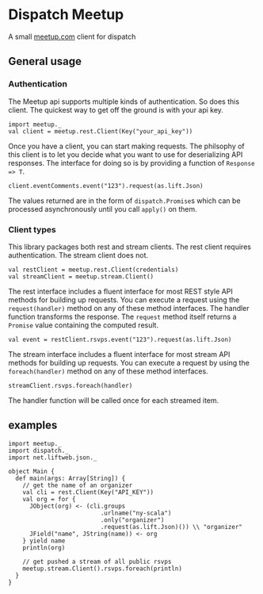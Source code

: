 # Dispatch Meetup

A small [meetup.com](http://www.meetup.com/) client for dispatch

## General usage

### Authentication

The Meetup api supports multiple kinds of authentication. So does this client. The quickest way
to get off the ground is with your api key.

    import meetup._
    val client = meetup.rest.Client(Key("your_api_key"))

Once you have a client, you can start making requests. The philsophy of this client is to let you
decide what you want to use for deserializing API responses. The interface for doing so is by providing a function of `Response => T`.

    client.eventComments.event("123").request(as.lift.Json)
    
The values returned are in the form of `dispatch.Promise`s which can be processed asynchronously until you call `apply()` on them.

### Client types

This library packages both rest and stream clients. The rest client requires authentication. The stream client does not.

    val restClient = meetup.rest.Client(credentials)
    val streamClient = meetup.stream.Client()
    
The rest interface includes a fluent interface for most REST style API methods for building up requests. You can execute a request using the `request(handler)` method on any of these method interfaces. The handler function transforms the response. The `request` method itself returns a `Promise` value containing the computed result.

    val event = restClient.rsvps.event("123").request(as.lift.Json)
    
The stream interface includes a fluent interface for most stream API methods for building up requests. You can execute a request by using the `foreach(handler)` method on any of these method interfaces.

    streamClient.rsvps.foreach(handler)

The handler function will be called once for each streamed item.

## examples

    import meetup._
    import dispatch._
    import net.liftweb.json._

    object Main {
      def main(args: Array[String]) {
        // get the name of an organizer
        val cli = rest.Client(Key("API_KEY"))
        val org = for { 
          JObject(org) <- (cli.groups
                              .urlname("ny-scala")
                              .only("organizer")
                              .request(as.lift.Json)()) \\ "organizer"
          JField("name", JString(name)) <- org
        } yield name
        println(org)
        
        // get pushed a stream of all public rsvps
        meetup.stream.Client().rsvps.foreach(println)
      }
    }

